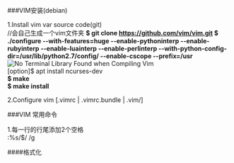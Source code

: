 
###VIM安装(debian)

1.Install vim var source code(git)  
//会自己生成一个vim文件夹
**$ git clone https://github.com/vim/vim.git
$ ./configure --with-features=huge --enable-pythoninterp --enable-rubyinterp --enable-luainterp --enable-perlinterp --with-python-config-dir=/usr/lib/python2.7/config/ --enable-cscope --prefix=/usr**    
![No Terminal Library Found when Compiling Vim](http://askubuntu.com/questions/158344/no-terminal-library-found-when-compiling-vim)  
[option]$ apt install ncurses-dev  
**$ make  
$ make install**  
  
2.Configure vim [.vimrc | .vimrc.bundle | .vim/]  







###VIM 常用命令  
  
1.每一行的行尾添加2个空格  
:%s/$/  /g  
  
  
  
  
  
  
  
  
####格式化    
